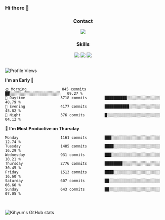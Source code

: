 ### Hi there 👋

<!--
**Key5771/Key5771** is a ✨ _special_ ✨ repository because its `README.md` (this file) appears on your GitHub profile.

Here are some ideas to get you started:

- 🔭 I’m currently working on ...
- 🌱 I’m currently learning ...
- 👯 I’m looking to collaborate on ...
- 🤔 I’m looking for help with ...
- 💬 Ask me about ...
- 📫 How to reach me: ...
- 😄 Pronouns: ...
- ⚡ Fun fact: ...
-->

<h3 align="center">Contact</h3>
<div align="center">
  <a href="mailto:ksj57715@gmail.com"><img src="https://img.shields.io/badge/Gmail-D14836?style=for-the-badge&logo=gmail&logoColor=white"/></a>
</div>

<h3 align="center">Skills</h3>
<div align="center">
  <img src="https://img.shields.io/badge/iOS-000000?style=for-the-badge&logo=ios&logoColor=white"/>
  <img src="https://img.shields.io/badge/Swift-FA7343?style=for-the-badge&logo=swift&logoColor=white"/>
  <img src="https://img.shields.io/badge/Xcode-007ACC?style=for-the-badge&logo=Xcode&logoColor=white"/>
</div>

<br>

<!--START_SECTION:waka-->
![Profile Views](http://img.shields.io/badge/Profile%20Views-7-blue)

**I'm an Early 🐤** 

```text
🌞 Morning                845 commits         ██░░░░░░░░░░░░░░░░░░░░░░░   09.27 % 
🌆 Daytime                3718 commits        ██████████░░░░░░░░░░░░░░░   40.79 % 
🌃 Evening                4177 commits        ███████████░░░░░░░░░░░░░░   45.82 % 
🌙 Night                  376 commits         █░░░░░░░░░░░░░░░░░░░░░░░░   04.12 % 
```
📅 **I'm Most Productive on Thursday** 

```text
Monday                   1161 commits        ███░░░░░░░░░░░░░░░░░░░░░░   12.74 % 
Tuesday                  1485 commits        ████░░░░░░░░░░░░░░░░░░░░░   16.29 % 
Wednesday                931 commits         ███░░░░░░░░░░░░░░░░░░░░░░   10.21 % 
Thursday                 2776 commits        ████████░░░░░░░░░░░░░░░░░   30.45 % 
Friday                   1513 commits        ████░░░░░░░░░░░░░░░░░░░░░   16.60 % 
Saturday                 607 commits         ██░░░░░░░░░░░░░░░░░░░░░░░   06.66 % 
Sunday                   643 commits         ██░░░░░░░░░░░░░░░░░░░░░░░   07.05 % 
```



<!--END_SECTION:waka-->

<br>


![Kihyun's GitHub stats](https://github-readme-stats.vercel.app/api?username=key5771&show_icons=true&theme=radical)
